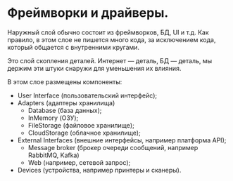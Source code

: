 # Фреймворки и драйверы.

Наружный слой обычно состоит из фреймворков, БД, UI и т.д. Как правило, в этом слое не пишется много кода, за исключением кода, который общается с внутренними кругами.

Это слой скопления деталей. Интернет — деталь, БД — деталь, мы держим эти штуки снаружи для уменьшения их влияния.

В этом слое размещены компоненты:

* User Interface (пользовательский интерфейс);
* Adapters (адаптеры хранилища)
    * Database (база данных);
    * InMemory (ОЗУ);
    * FileStorage (файловое хранилище);
    * CloudStorage (облачное хранилище);
* External Interfaces (внешние интерфейсы, например платформа API);
    * Message broker (брокер очереди сообщений, например RabbitMQ, Kafka)
    * Web (например, сетевой запрос);
* Devices (устройства, например принтеры и сканеры).

